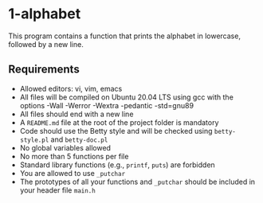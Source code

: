 # 1-alphabet

This program contains a function that prints the alphabet in lowercase, followed by a new line.

## Requirements

- Allowed editors: vi, vim, emacs
- All files will be compiled on Ubuntu 20.04 LTS using gcc with the options -Wall -Werror -Wextra -pedantic -std=gnu89
- All files should end with a new line
- A `README.md` file at the root of the project folder is mandatory
- Code should use the Betty style and will be checked using `betty-style.pl` and `betty-doc.pl`
- No global variables allowed
- No more than 5 functions per file
- Standard library functions (e.g., `printf`, `puts`) are forbidden
- You are allowed to use `_putchar`
- The prototypes of all your functions and `_putchar` should be included in your header file `main.h`
